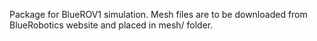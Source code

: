 Package for BlueROV1 simulation.
Mesh files are to be downloaded from BlueRobotics website and placed in mesh/ folder.

